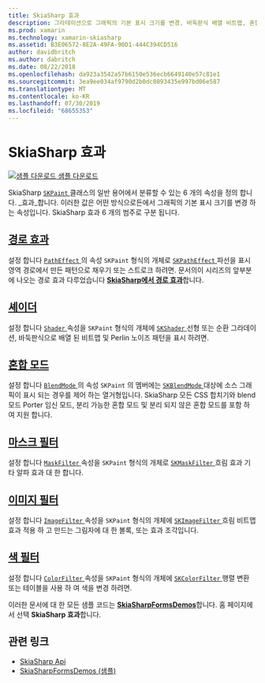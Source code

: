 ```yaml
---
title: SkiaSharp 효과
description: 그라데이션으로 그래픽의 기본 표시 크기를 변경, 바둑판식 배열 비트맵, 혼합 모드, 흐리게 표시 하는 방법 및 기타 효과 알아봅니다.
ms.prod: xamarin
ms.technology: xamarin-skiasharp
ms.assetid: B3E06572-8E2A-49FA-90D1-444C394CD516
author: davidbritch
ms.author: dabritch
ms.date: 08/22/2018
ms.openlocfilehash: da923a3542a57b6150e536ecb6649140e57c81e1
ms.sourcegitcommit: 3ea9ee034af9790d2b0dc0893435e997bd06e587
ms.translationtype: MT
ms.contentlocale: ko-KR
ms.lasthandoff: 07/30/2019
ms.locfileid: "68655353"
---
```

# <a name="skiasharp-effects"></a>SkiaSharp 효과

[![샘플 다운로드](~/media/shared/download.png) 샘플 다운로드](https://docs.microsoft.com/samples/xamarin/xamarin-forms-samples/skiasharpforms-demos)

SkiaSharp [ `SKPaint` ](xref:SkiaSharp.SKPaint) 클래스의 일반 용어에서 분류할 수 있는 6 개의 속성을 정의 합니다. _효과_합니다. 이러한 값은 어떤 방식으로든에서 그래픽의 기본 표시 크기를 변경 하는 속성입니다. SkiaSharp 효과 6 개의 범주로 구분 됩니다.

## <a name="path-effectscurveseffectsmd"></a>[경로 효과](../curves/effects.md)

설정 합니다 [ `PathEffect` ](xref:SkiaSharp.SKPaint.PathEffect) 의 속성 `SKPaint` 형식의 개체로 [ `SKPathEffect` ](xref:SkiaSharp.SKPathEffect) 파선을 표시 영역 경로에서 만든 패턴으로 채우기 또는 스트로크 하려면. 문서의이 시리즈의 앞부분에 나오는 경로 효과 다루었습니다 [ **SkiaSharp에서 경로 효과**](../curves/effects.md)합니다.

## <a name="shadersshadersindexmd"></a>[셰이더](shaders/index.md)

설정 합니다 [ `Shader` ](xref:SkiaSharp.SKPaint.Shader) 속성을 `SKPaint` 형식의 개체에 [ `SKShader` ](xref:SkiaSharp.SKShader) 선형 또는 순환 그라데이션, 바둑판식으로 배열 된 비트맵 및 Perlin 노이즈 패턴을 표시 하려면.

## <a name="blend-modesblend-modesindexmd"></a>[혼합 모드](blend-modes/index.md)

설정 합니다 [ `BlendMode` ](xref:SkiaSharp.SKPaint.BlendMode) 의 속성 `SKPaint` 의 멤버에는 [ `SKBlendMode` ](xref:SkiaSharp.SKBlendMode) 대상에 소스 그래픽이 표시 되는 경우를 제어 하는 열거형입니다. SkiaSharp 모든 CSS 합치기와 blend 모드 Porter 임신 모드, 분리 가능한 혼합 모드 및 분리 되지 않은 혼합 모드를 포함 하 여 지원 합니다.

## <a name="mask-filtersmask-filtersmd"></a>[마스크 필터](mask-filters.md)

설정 합니다 [ `MaskFilter` ](xref:SkiaSharp.SKPaint.MaskFilter) 속성을 `SKPaint` 형식의 개체로 [ `SKMaskFilter` ](xref:SkiaSharp.SKMaskFilter) 흐림 효과 기타 알파 효과 대 한 합니다.

## <a name="image-filtersimage-filtersmd"></a>[이미지 필터](image-filters.md)

설정 합니다 [ `ImageFilter` ](xref:SkiaSharp.SKPaint.ImageFilter) 속성을 `SKPaint` 형식의 개체에 [ `SKImageFilter` ](xref:SkiaSharp.SKImageFilter) 흐림 비트맵 효과 적용 하 고 만드는 그림자에 대 한 볼록, 또는 효과 조각입니다.

## <a name="color-filterscolor-filtersmd"></a>[색 필터](color-filters.md)

설정 합니다 [ `ColorFilter` ](xref:SkiaSharp.SKPaint.ColorFilter) 속성을 `SKPaint` 형식의 개체에 [ `SKColorFilter` ](xref:SkiaSharp.SKColorFilter) 행렬 변환 또는 테이블을 사용 하 여 색을 변경 하려면.

이러한 문서에 대 한 모든 샘플 코드는 [ **SkiaSharpFormsDemos**](https://docs.microsoft.com/samples/xamarin/xamarin-forms-samples/skiasharpforms-demos)합니다. 홈 페이지에서 선택 **SkiaSharp 효과**합니다.

## <a name="related-links"></a>관련 링크

- [SkiaSharp Api](https://docs.microsoft.com/dotnet/api/skiasharp)
- [SkiaSharpFormsDemos (샘플)](https://docs.microsoft.com/samples/xamarin/xamarin-forms-samples/skiasharpforms-demos)
